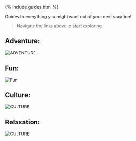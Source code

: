 {% include guides.html %}

Guides to everything you might want out of your next vacation!

> Navigate the links above to start exploring!

## Adventure:
![ADVENTURE](https://images.unsplash.com/photo-1551632811-561732d1e306?ixlib=rb-4.0.3&ixid=MnwxMjA3fDB8MHxzZWFyY2h8Mnx8aGlraW5nfGVufDB8fDB8fA%3D%3D&w=1000&q=80) 

## Fun:
![Fun](https://img.freepik.com/free-photo/close-up-shot-man-hanging-sliding-zipline-beautiful-park-cloudy-sky_181624-59193.jpg?w=2000) 

## Culture:
![CULTURE](https://wander-lush.org/wp-content/uploads/2020/12/Cultural-tourism-destinations-Andalusia-CanvaPro.jpg)

## Relaxation:
![CULTURE](https://travel.home.sndimg.com/content/dam/images/travel/stock/2018/5/2/iStock_Moorea_budget-beaches.jpg.rend.hgtvcom.616.462.suffix/1525279728795.jpeg)